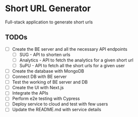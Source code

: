 # Short URL Generator

Full-stack application to generate short urls

## TODOs

- [ ] Create the BE server and all the necessary API endpoints
  - [ ] SUG - API to shorten urls
  - [ ] Analytics - API to fetch the analytics for a given short url
  - [ ] SuPU - API to fetch all the short urls for a given user
- [ ] Create the database with MongoDB
- [ ] Connect DB with BE server
- [ ] Test the working of BE server and DB
- [ ] Create the UI with Next.js
- [ ] Integrate the APIs
- [ ] Perform e2e testing with Cypress
- [ ] Deploy service to cloud and test with few users
- [ ] Update the README.md with service details
